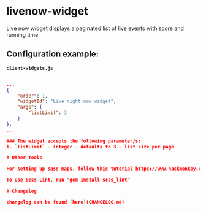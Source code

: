 # livenow-widget

Live now widget displays a paginated list of live events with score and running time

## Configuration example:

__`client-widgets.js`__

```json

...
{
    "order": 1,
    "widgetId": "Live right now widget",
    "args": {
        "listLimit": 3
    }
},
...

### The widget accepts the following parameter/s:
1. `listLimit` - integer - defaults to 3 - list size per page

# Other tools

For setting up sass maps, follow this tutorial https://www.hackmonkey.com/2014/sep/configuring-css-source-maps-compass

To use Scss Lint, run "gem install scss_lint"

# Changelog

changelog can be found [here](CHANGELOG.md)
